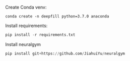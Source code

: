 Create Conda venv:
```console
conda create -n deepfill python=3.7.0 anaconda
```

Install requirements:
```python
pip install -r requirements.txt
```

Install neuralgym
```python
pip install git+https://github.com/JiahuiYu/neuralgym
```
